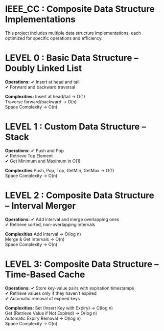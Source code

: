 # IEEE_CC : Composite Data Structure Implementations

This project includes multiple data structure implementations, each optimized for specific operations and efficiency.

# LEVEL 0 : Basic Data Structure – Doubly Linked List

**Operations:**
✔ Insert at head and tail  
✔ Forward and backward traversal  

**Complexities:**
Insert at head/tail → O(1)  
Traverse forward/backward → O(n)  
Space Complexity → O(n)  


# LEVEL 1 : Custom Data Structure – Stack

**Operations:**
✔ Push and Pop  
✔ Retrieve Top Element  
✔ Get Minimum and Maximum in O(1)  

**Complexities**
Push, Pop, Top, GetMin, GetMax → O(1)  
Space Complexity → O(n)  


# LEVEL 2 : Composite Data Structure – Interval Merger

**Operations:**
✔ Add interval and merge overlapping ones  
✔ Retrieve sorted, non-overlapping intervals  

**Complexities**
Add Interval → O(log n)  
Merge & Get Intervals → O(n)  
Space Complexity → O(n)  


# LEVEL 3: Composite Data Structure – Time-Based Cache

**Operations:**
✔ Store key-value pairs with expiration timestamps  
✔ Retrieve values only if they haven’t expired  
✔ Automatic removal of expired keys  

**Complexities:**
Set (Insert Key with Expiry) → O(log n)  
Get (Retrieve Value if Not Expired) → O(log n)  
Automatic Expiry Removal → O(log n)  
Space Complexity → O(n)  
